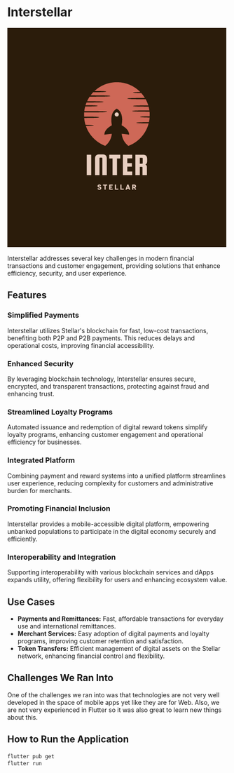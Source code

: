 # Interstellar
<img src="https://github.com/Inter-Stellar-Wallet/InterStellar-Vault/blob/main/assets/images/logo.png" alt="Interstellar Logo" width="500" height="500">

Interstellar addresses several key challenges in modern financial transactions and customer engagement, providing solutions that enhance efficiency, security, and user experience.

## Features

### Simplified Payments
Interstellar utilizes Stellar's blockchain for fast, low-cost transactions, benefiting both P2P and P2B payments. This reduces delays and operational costs, improving financial accessibility.

### Enhanced Security
By leveraging blockchain technology, Interstellar ensures secure, encrypted, and transparent transactions, protecting against fraud and enhancing trust.

### Streamlined Loyalty Programs
Automated issuance and redemption of digital reward tokens simplify loyalty programs, enhancing customer engagement and operational efficiency for businesses.

### Integrated Platform
Combining payment and reward systems into a unified platform streamlines user experience, reducing complexity for customers and administrative burden for merchants.

### Promoting Financial Inclusion
Interstellar provides a mobile-accessible digital platform, empowering unbanked populations to participate in the digital economy securely and efficiently.

### Interoperability and Integration
Supporting interoperability with various blockchain services and dApps expands utility, offering flexibility for users and enhancing ecosystem value.

## Use Cases

- **Payments and Remittances:** Fast, affordable transactions for everyday use and international remittances.
- **Merchant Services:** Easy adoption of digital payments and loyalty programs, improving customer retention and satisfaction.
- **Token Transfers:** Efficient management of digital assets on the Stellar network, enhancing financial control and flexibility.

## Challenges We Ran Into
One of the challenges we ran into was that technologies are not very well developed in the space of mobile apps yet like they are for Web. Also, we are not very experienced in Flutter so it was also great to learn new things about this.

## How to Run the Application

```sh
flutter pub get
flutter run
